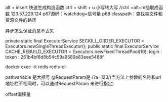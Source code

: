 alt + insert 快速生成构造函数
ctrl + shift + u 小写转大写
//ctrl +alt+m抽取成函数
123.57.229.124
p67源码：watchdog+信号量
p68
classpath：查找类文件和资源文件的路径

异步怎么保证消息不丢失

private static final ExecutorService SECKILL_ORDER_EXECUTOR = Executors.newSingleThreadExecutor();
public static final ExecutorService CACHE_REBUILD_EXECUTOR = Executors.newFixedThreadPool(10);
login : token : 261b4bf8d8b54c59a9589a83eee5488f

docker exec -it redis redis-cli

pathvariable 是大括号  @RequestParam是   /?a=123/(当方法上参数的名称和url地址栏不相同时，可以通过RequestParam 来进行指定)

offset偏移量